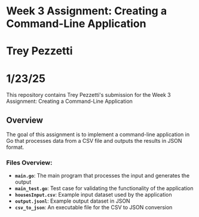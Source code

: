 # Week 3 Assignment: Creating a Command-Line Application
# Trey Pezzetti
# 1/23/25

This repository contains Trey Pezzetti's submission for the Week 3 Assignment: Creating a Command-Line Application

## Overview

The goal of this assignment is to implement a command-line application in Go that processes data from a CSV file and outputs the results in JSON format.

### Files Overview:
- **`main.go`**: The main program that processes the input and generates the output
- **`main_test.go`**: Test case for validating the functionality of the application
- **`housesInput.csv`**: Example input dataset used by the application
- **`output.jsonl`**: Example output dataset in JSON
- **`csv_to_json`**: An executable file for the CSV to JSON conversion
